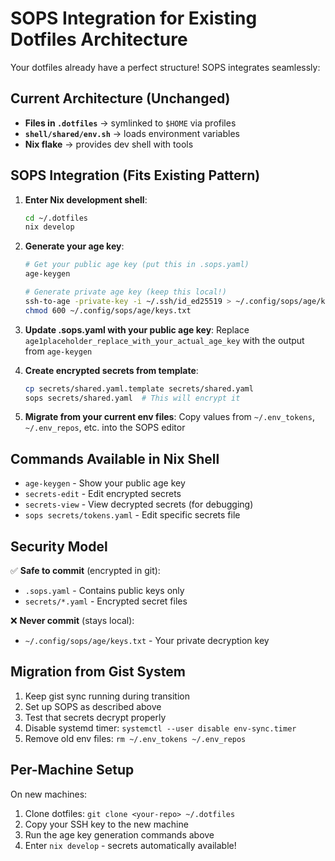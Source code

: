 # SOPS Integration for Existing Dotfiles Architecture

Your dotfiles already have a perfect structure! SOPS integrates seamlessly:

## Current Architecture (Unchanged)
- **Files in `.dotfiles`** → symlinked to `$HOME` via profiles
- **`shell/shared/env.sh`** → loads environment variables
- **Nix flake** → provides dev shell with tools

## SOPS Integration (Fits Existing Pattern)

1. **Enter Nix development shell**:
   ```bash
   cd ~/.dotfiles
   nix develop
   ```

2. **Generate your age key**:
   ```bash
   # Get your public age key (put this in .sops.yaml)
   age-keygen

   # Generate private age key (keep this local!)
   ssh-to-age -private-key -i ~/.ssh/id_ed25519 > ~/.config/sops/age/keys.txt
   chmod 600 ~/.config/sops/age/keys.txt
   ```

3. **Update .sops.yaml with your public age key**:
   Replace `age1placeholder_replace_with_your_actual_age_key` with the output from `age-keygen`

4. **Create encrypted secrets from template**:
   ```bash
   cp secrets/shared.yaml.template secrets/shared.yaml
   sops secrets/shared.yaml  # This will encrypt it
   ```

5. **Migrate from your current env files**:
   Copy values from `~/.env_tokens`, `~/.env_repos`, etc. into the SOPS editor

## Commands Available in Nix Shell

- `age-keygen` - Show your public age key
- `secrets-edit` - Edit encrypted secrets
- `secrets-view` - View decrypted secrets (for debugging)
- `sops secrets/tokens.yaml` - Edit specific secrets file

## Security Model

✅ **Safe to commit** (encrypted in git):
- `.sops.yaml` - Contains public keys only
- `secrets/*.yaml` - Encrypted secret files

❌ **Never commit** (stays local):
- `~/.config/sops/age/keys.txt` - Your private decryption key

## Migration from Gist System

1. Keep gist sync running during transition
2. Set up SOPS as described above
3. Test that secrets decrypt properly
4. Disable systemd timer: `systemctl --user disable env-sync.timer`
5. Remove old env files: `rm ~/.env_tokens ~/.env_repos`

## Per-Machine Setup

On new machines:
1. Clone dotfiles: `git clone <your-repo> ~/.dotfiles`
2. Copy your SSH key to the new machine
3. Run the age key generation commands above
4. Enter `nix develop` - secrets automatically available!
